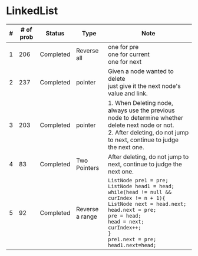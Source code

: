 # LinkedList

| #   | # of prob | Status    | Type         | Note                                                                                                                                                                          |
| --- | --------- | --------- | ------------ | ----------------------------------------------------------------------------------------------------------------------------------------------------------------------------- |
| 1   | 206       | Completed | Reverse all | one for pre<br> one for current<br> one for next                                                                                                                              |
| 2   | 237       | Completed | pointer      | Given a node wanted to delete<br> just give it the next node's value and link.                                                                                                |
| 3   | 203       | Completed | pointer      | 1. When Deleting node, always use the previous node to determine whether delete next node or not.<br> 2. After deleting, do not jump to next, continue to judge the next one. |
| 4   | 83        | Completed | Two Pointers | After deleting, do not jump to next, continue to judge the next one.                                                                                                          |
| 5   | 92        | Completed | Reverse a range             | `ListNode pre1 = pre;`<br>`ListNode head1 = head;`<br>`while(head != null && curIndex != n + 1){`<br> `ListNode next = head.next;`<br>`head.next = pre;`<br>`pre = head;`<br>`head = next;`<br>`curIndex++;`<br>`}`<br>`pre1.next = pre;`<br>`head1.next=head;`|
